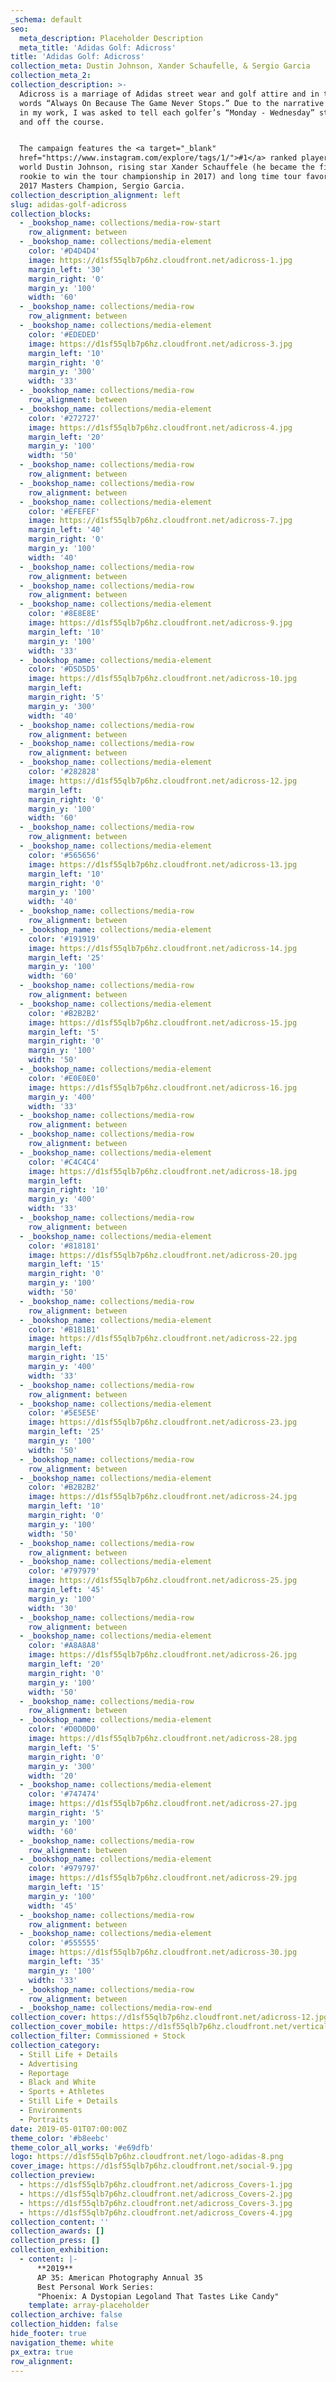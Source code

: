 ```yaml
---
_schema: default
seo:
  meta_description: Placeholder Description
  meta_title: 'Adidas Golf: Adicross'
title: 'Adidas Golf: Adicross'
collection_meta: Dustin Johnson, Xander Schaufelle, & Sergio Garcia
collection_meta_2:
collection_description: >-
  Adicross is a marriage of Adidas street wear and golf attire and in their
  words “Always On Because The Game Never Stops.” Due to the narrative quality
  in my work, I was asked to tell each golfer’s “Monday - Wednesday” story on
  and off the course.


  The campaign features the <a target="_blank"
  href="https://www.instagram.com/explore/tags/1/">#1</a> ranked player in the
  world Dustin Johnson, rising star Xander Schauffele (he became the first ever
  rookie to win the tour championship in 2017) and long time tour favorite and
  2017 Masters Champion, Sergio Garcia.
collection_description_alignment: left
slug: adidas-golf-adicross
collection_blocks:
  - _bookshop_name: collections/media-row-start
    row_alignment: between
  - _bookshop_name: collections/media-element
    color: '#D4D4D4'
    image: https://d1sf55qlb7p6hz.cloudfront.net/adicross-1.jpg
    margin_left: '30'
    margin_right: '0'
    margin_y: '100'
    width: '60'
  - _bookshop_name: collections/media-row
    row_alignment: between
  - _bookshop_name: collections/media-element
    color: '#EDEDED'
    image: https://d1sf55qlb7p6hz.cloudfront.net/adicross-3.jpg
    margin_left: '10'
    margin_right: '0'
    margin_y: '300'
    width: '33'
  - _bookshop_name: collections/media-row
    row_alignment: between
  - _bookshop_name: collections/media-element
    color: '#272727'
    image: https://d1sf55qlb7p6hz.cloudfront.net/adicross-4.jpg
    margin_left: '20'
    margin_y: '100'
    width: '50'
  - _bookshop_name: collections/media-row
    row_alignment: between
  - _bookshop_name: collections/media-row
    row_alignment: between
  - _bookshop_name: collections/media-element
    color: '#EFEFEF'
    image: https://d1sf55qlb7p6hz.cloudfront.net/adicross-7.jpg
    margin_left: '40'
    margin_right: '0'
    margin_y: '100'
    width: '40'
  - _bookshop_name: collections/media-row
    row_alignment: between
  - _bookshop_name: collections/media-row
    row_alignment: between
  - _bookshop_name: collections/media-element
    color: '#8E8E8E'
    image: https://d1sf55qlb7p6hz.cloudfront.net/adicross-9.jpg
    margin_left: '10'
    margin_y: '100'
    width: '33'
  - _bookshop_name: collections/media-element
    color: '#D5D5D5'
    image: https://d1sf55qlb7p6hz.cloudfront.net/adicross-10.jpg
    margin_left:
    margin_right: '5'
    margin_y: '300'
    width: '40'
  - _bookshop_name: collections/media-row
    row_alignment: between
  - _bookshop_name: collections/media-row
    row_alignment: between
  - _bookshop_name: collections/media-element
    color: '#282828'
    image: https://d1sf55qlb7p6hz.cloudfront.net/adicross-12.jpg
    margin_left:
    margin_right: '0'
    margin_y: '100'
    width: '60'
  - _bookshop_name: collections/media-row
    row_alignment: between
  - _bookshop_name: collections/media-element
    color: '#565656'
    image: https://d1sf55qlb7p6hz.cloudfront.net/adicross-13.jpg
    margin_left: '10'
    margin_right: '0'
    margin_y: '100'
    width: '40'
  - _bookshop_name: collections/media-row
    row_alignment: between
  - _bookshop_name: collections/media-element
    color: '#191919'
    image: https://d1sf55qlb7p6hz.cloudfront.net/adicross-14.jpg
    margin_left: '25'
    margin_y: '100'
    width: '60'
  - _bookshop_name: collections/media-row
    row_alignment: between
  - _bookshop_name: collections/media-element
    color: '#B2B2B2'
    image: https://d1sf55qlb7p6hz.cloudfront.net/adicross-15.jpg
    margin_left: '5'
    margin_right: '0'
    margin_y: '100'
    width: '50'
  - _bookshop_name: collections/media-element
    color: '#E0E0E0'
    image: https://d1sf55qlb7p6hz.cloudfront.net/adicross-16.jpg
    margin_y: '400'
    width: '33'
  - _bookshop_name: collections/media-row
    row_alignment: between
  - _bookshop_name: collections/media-row
    row_alignment: between
  - _bookshop_name: collections/media-element
    color: '#C4C4C4'
    image: https://d1sf55qlb7p6hz.cloudfront.net/adicross-18.jpg
    margin_left:
    margin_right: '10'
    margin_y: '400'
    width: '33'
  - _bookshop_name: collections/media-row
    row_alignment: between
  - _bookshop_name: collections/media-element
    color: '#818181'
    image: https://d1sf55qlb7p6hz.cloudfront.net/adicross-20.jpg
    margin_left: '15'
    margin_right: '0'
    margin_y: '100'
    width: '50'
  - _bookshop_name: collections/media-row
    row_alignment: between
  - _bookshop_name: collections/media-element
    color: '#B1B1B1'
    image: https://d1sf55qlb7p6hz.cloudfront.net/adicross-22.jpg
    margin_left:
    margin_right: '15'
    margin_y: '400'
    width: '33'
  - _bookshop_name: collections/media-row
    row_alignment: between
  - _bookshop_name: collections/media-element
    color: '#5E5E5E'
    image: https://d1sf55qlb7p6hz.cloudfront.net/adicross-23.jpg
    margin_left: '25'
    margin_y: '100'
    width: '50'
  - _bookshop_name: collections/media-row
    row_alignment: between
  - _bookshop_name: collections/media-element
    color: '#B2B2B2'
    image: https://d1sf55qlb7p6hz.cloudfront.net/adicross-24.jpg
    margin_left: '10'
    margin_right: '0'
    margin_y: '100'
    width: '50'
  - _bookshop_name: collections/media-row
    row_alignment: between
  - _bookshop_name: collections/media-element
    color: '#797979'
    image: https://d1sf55qlb7p6hz.cloudfront.net/adicross-25.jpg
    margin_left: '45'
    margin_y: '100'
    width: '30'
  - _bookshop_name: collections/media-row
    row_alignment: between
  - _bookshop_name: collections/media-element
    color: '#A8A8A8'
    image: https://d1sf55qlb7p6hz.cloudfront.net/adicross-26.jpg
    margin_left: '20'
    margin_right: '0'
    margin_y: '100'
    width: '50'
  - _bookshop_name: collections/media-row
    row_alignment: between
  - _bookshop_name: collections/media-element
    color: '#D0D0D0'
    image: https://d1sf55qlb7p6hz.cloudfront.net/adicross-28.jpg
    margin_left: '5'
    margin_right: '0'
    margin_y: '300'
    width: '20'
  - _bookshop_name: collections/media-element
    color: '#747474'
    image: https://d1sf55qlb7p6hz.cloudfront.net/adicross-27.jpg
    margin_right: '5'
    margin_y: '100'
    width: '60'
  - _bookshop_name: collections/media-row
    row_alignment: between
  - _bookshop_name: collections/media-element
    color: '#979797'
    image: https://d1sf55qlb7p6hz.cloudfront.net/adicross-29.jpg
    margin_left: '15'
    margin_y: '100'
    width: '45'
  - _bookshop_name: collections/media-row
    row_alignment: between
  - _bookshop_name: collections/media-element
    color: '#555555'
    image: https://d1sf55qlb7p6hz.cloudfront.net/adicross-30.jpg
    margin_left: '35'
    margin_y: '100'
    width: '33'
  - _bookshop_name: collections/media-row
    row_alignment: between
  - _bookshop_name: collections/media-row-end
collection_cover: https://d1sf55qlb7p6hz.cloudfront.net/adicross-12.jpg
collection_cover_mobile: https://d1sf55qlb7p6hz.cloudfront.net/verticalcovers-8.jpg
collection_filter: Commissioned + Stock
collection_category:
  - Still Life + Details
  - Advertising
  - Reportage
  - Black and White
  - Sports + Athletes
  - Still Life + Details
  - Environments
  - Portraits
date: 2019-05-01T07:00:00Z
theme_color: '#b8eebc'
theme_color_all_works: '#e69dfb'
logo: https://d1sf55qlb7p6hz.cloudfront.net/logo-adidas-8.png
cover_image: https://d1sf55qlb7p6hz.cloudfront.net/social-9.jpg
collection_preview:
  - https://d1sf55qlb7p6hz.cloudfront.net/adicross_Covers-1.jpg
  - https://d1sf55qlb7p6hz.cloudfront.net/adicross_Covers-2.jpg
  - https://d1sf55qlb7p6hz.cloudfront.net/adicross_Covers-3.jpg
  - https://d1sf55qlb7p6hz.cloudfront.net/adicross_Covers-4.jpg
collection_content: ''
collection_awards: []
collection_press: []
collection_exhibition:
  - content: |-
      **2019**  
      AP 35: American Photography Annual 35  
      Best Personal Work Series:  
      "Phoenix: A Dystopian Legoland That Tastes Like Candy"
    template: array-placeholder
collection_archive: false
collection_hidden: false
hide_footer: true
navigation_theme: white
px_extra: true
row_alignment:
---
```

